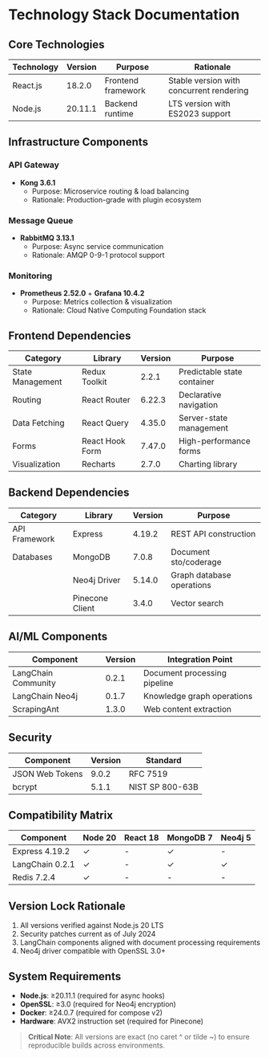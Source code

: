 # Technology Stack Documentation

## Core Technologies

| Technology | Version | Purpose            | Rationale                                |
| ---------- | ------- | ------------------ | ---------------------------------------- |
| React.js   | 18.2.0  | Frontend framework | Stable version with concurrent rendering |
| Node.js    | 20.11.1 | Backend runtime    | LTS version with ES2023 support          |

## Infrastructure Components

### API Gateway

- **Kong 3.6.1**
  - Purpose: Microservice routing & load balancing
  - Rationale: Production-grade with plugin ecosystem

### Message Queue

- **RabbitMQ 3.13.1**
  - Purpose: Async service communication
  - Rationale: AMQP 0-9-1 protocol support

### Monitoring

- **Prometheus 2.52.0** + **Grafana 10.4.2**
  - Purpose: Metrics collection & visualization
  - Rationale: Cloud Native Computing Foundation stack

## Frontend Dependencies

| Category         | Library         | Version | Purpose                     |
| ---------------- | --------------- | ------- | --------------------------- |
| State Management | Redux Toolkit   | 2.2.1   | Predictable state container |
| Routing          | React Router    | 6.22.3  | Declarative navigation      |
| Data Fetching    | React Query     | 4.35.0  | Server-state management     |
| Forms            | React Hook Form | 7.47.0  | High-performance forms      |
| Visualization    | Recharts        | 2.7.0   | Charting library            |

## Backend Dependencies

| Category      | Library         | Version | Purpose                   |
| ------------- | --------------- | ------- | ------------------------- |
| API Framework | Express         | 4.19.2  | REST API construction     |
| Databases     | MongoDB         | 7.0.8   | Document sto/coderage     |
|               | Neo4j Driver    | 5.14.0  | Graph database operations |
|               | Pinecone Client | 3.4.0   | Vector search             |

## AI/ML Components

| Component           | Version | Integration Point            |
| ------------------- | ------- | ---------------------------- |
| LangChain Community | 0.2.1   | Document processing pipeline |
| LangChain Neo4j     | 0.1.7   | Knowledge graph operations   |
| ScrapingAnt         | 1.3.0   | Web content extraction       |

## Security

| Component       | Version | Standard        |
| --------------- | ------- | --------------- |
| JSON Web Tokens | 9.0.2   | RFC 7519        |
| bcrypt          | 5.1.1   | NIST SP 800-63B |

## Compatibility Matrix

| Component       | Node 20 | React 18 | MongoDB 7 | Neo4j 5 |
| --------------- | ------- | -------- | --------- | ------- |
| Express 4.19.2  | ✓       | -        | ✓         | -       |
| LangChain 0.2.1 | ✓       | -        | ✓         | ✓       |
| Redis 7.2.4     | ✓       | -        | -         | -       |

## Version Lock Rationale

1. All versions verified against Node.js 20 LTS
2. Security patches current as of July 2024
3. LangChain components aligned with document processing requirements
4. Neo4j driver compatible with OpenSSL 3.0+

## System Requirements

- **Node.js**: ≥20.11.1 (required for async hooks)
- **OpenSSL**: ≥3.0 (required for Neo4j encryption)
- **Docker**: ≥24.0.7 (required for compose v2)
- **Hardware**: AVX2 instruction set (required for Pinecone)

> **Critical Note**: All versions are exact (no caret ^ or tilde ~) to ensure reproducible builds across environments.
